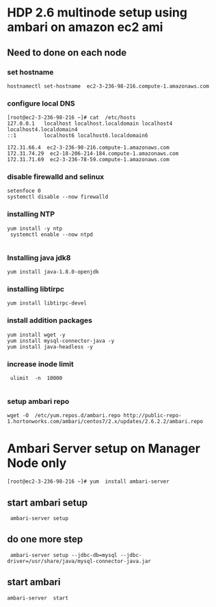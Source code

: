 # HDP 2.6 multinode setup using ambari on amazon ec2 ami 

## Need to done on each node 

### set hostname 

```
hostnamectl set-hostname  ec2-3-236-98-216.compute-1.amazonaws.com
```

### configure  local DNS 

```
[root@ec2-3-236-98-216 ~]# cat  /etc/hosts
127.0.0.1   localhost localhost.localdomain localhost4 localhost4.localdomain4
::1         localhost6 localhost6.localdomain6

172.31.66.4  ec2-3-236-98-216.compute-1.amazonaws.com
172.31.74.29  ec2-18-206-214-184.compute-1.amazonaws.com
172.31.71.69  ec2-3-236-78-59.compute-1.amazonaws.com

```

### disable firewalld and selinux 
```
setenfoce 0
systemctl disable --now firewalld
```

### installing NTP 
```
yum install -y ntp 
 systemctl enable --now ntpd
 
```
### Installing java jdk8 
```
yum install java-1.8.0-openjdk

```
### installing libtirpc

```
yum install libtirpc-devel

```

### install addition packages
```
yum install wget -y
yum install mysql-connector-java -y
yum install java-headless -y

```

### increase inode limit 
```
 ulimit  -n  10000
 
 ```
 ### setup ambari repo 
 ```
 wget -O  /etc/yum.repos.d/ambari.repo http://public-repo-1.hortonworks.com/ambari/centos7/2.x/updates/2.6.2.2/ambari.repo
 
 ```
 # Ambari Server setup  on Manager Node only 
 ```
 [root@ec2-3-236-98-216 ~]# yum  install ambari-server
 
 ```
 
## start ambari setup

```
 ambari-server setup 
 ```
 
 ## do one more step 
 ```
  ambari-server setup --jdbc-db=mysql --jdbc-driver=/usr/share/java/mysql-connector-java.jar
  ```
  
  ## start ambari
   
   ```
   ambari-server  start
   
   ```
   

